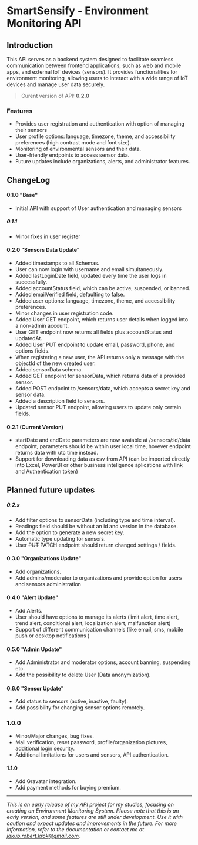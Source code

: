 # SmartSensify - Environment Monitoring API

## Introduction

This API serves as a backend system designed to facilitate seamless communication between frontend applications, such as web and mobile apps, and external IoT devices (sensors). It provides functionalities for environment monitoring, allowing users to interact with a wide range of IoT devices and manage user data securely.

> Curent version of API: **0.2.0**

### Features

-  Provides user registration and authentication with option of managing their sensors
- User profile options: language, timezone, theme, and accessibility preferences (high contrast mode and font size).
- Monitoring of environmental sensors and their data.
- User-friendly endpoints to access sensor data.
- Future updates include organizations, alerts, and administrator features.

## ChangeLog

#### 0.1.0 "Base"

- Initial API with support of User authentication and managing sensors

##### 0.1.1

- Minor fixes in user register

#### 0.2.0 "Sensors Data Update"

- Added timestamps to all Schemas.
- User can now login with username and email simultaneously.
- Added lastLoginDate field, updated every time the user logs in successfully.
- Added accountStatus field, which can be active, suspended, or banned.
- Added emailVerified field, defaulting to false.
- Added user options: language, timezone, theme, and accessibility preferences.
- Minor changes in user registration code.
- Added User GET endpoint, which returns user details when logged into a non-admin account.
- User GET endpoint now returns all fields plus accountStatus and updatedAt.
- Added User PUT endpoint to update email, password, phone, and options fields.
- When registering a new user, the API returns only a message with the objectId of the new created user.
- Added sensorData schema.
- Added GET endpoint for sensorData, which returns data of a provided sensor.
- Added POST endpoint to /sensors/data, which accepts a secret key and sensor data.
- Added a description field to sensors.
- Updated sensor PUT endpoint, allowing users to update only certain fields.

#### 0.2.1 (Current Version)

- startDate and endDate parameters are now avaiable at /sensors/:id/data endpoint, parameters should be within user local time, hovever endpoint returns data with utc time instead.
- Support for downloading data as csv from API (can be imported directly into Excel, PowerBI or other business inteligence aplications with link and Authentication token)

## Planned future updates

##### 0.2.x

- Add filter options to sensorData (including type and time interval).
- Readings field should be without an id and version in the database. 
- Add the option to generate a new secret key.
- Automatic type updating for sensors.
- User ~~PUT~~ PATCH endpoint should return changed settings / fields.

#### 0.3.0 "Organizations Update"

- Add organizations.
- Add admins/moderator to organizations and provide option for users and sensors administration

#### 0.4.0 "Alert Update"

- Add Alerts.
- User should have options to manage its alerts (limit alert, time alert, trend alert, conditional alert, localization alert, malfunction alert)
- Support of different communication channels (like email, sms, mobile push or desktop notifications )

#### 0.5.0 "Admin Update"

- Add Administrator and moderator options, account banning, suspending  etc.
- Add the possibility to delete User (Data anonymization).

#### 0.6.0 "Sensor Update"

- Add status to sensors (active, inactive, faulty).
- Add possibility for changing sensor options remotely.

### 1.0.0

- Minor/Major changes, bug fixes.
- Mail verification, reset password, profile/organization pictures, additional login security.
- Additional limitations for users and sensors, API authentication.

#### 1.1.0

- Add Gravatar integration.
- Add payment methods for buying premium.

---

_This is an early release of my API project for my studies, focusing on creating an Environment Monitoring System. Please note that this is an early version, and some features are still under development. Use it with caution and expect updates and improvements in the future. For more information, refer to the documentation or contact me at [jakub.robert.krok@gmail.com](mailto:jakub.robert.krok@gmail.com)._

